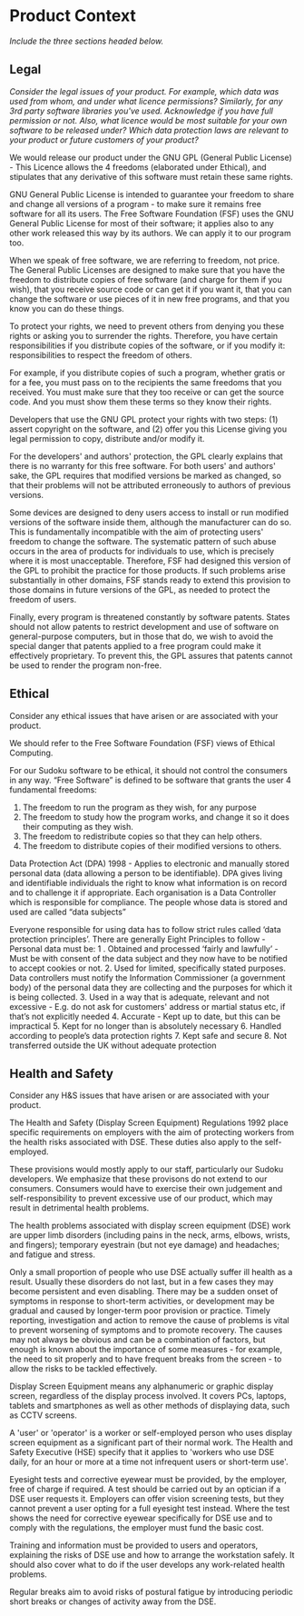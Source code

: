 # Product Context

*Include the three sections headed below.*

## Legal

*Consider the legal issues of your product.  For example, which data was used from whom, and under what licence permissions?*
*Similarly, for any 3rd party software libraries you've used.  Acknowledge if you have full permission or not.*
*Also, what licence would be most suitable for your own software to be released under?*
*Which data protection laws are relevant to your product or future customers of your product?*

We would release our product under the GNU GPL (General Public License) - This Licence allows the 4 freedoms (elaborated under Ethical), and stipulates that any derivative of this software must retain these same rights.

GNU General Public License is intended to guarantee your freedom to share and change all versions of a program - to make sure it remains free software for all its users. The Free Software Foundation (FSF) uses the GNU General Public License for most of their software; it applies also to any other work released this way by its authors. We can apply it to our program too.

When we speak of free software, we are referring to freedom, not price. The General Public Licenses are designed to make sure that you have the freedom to distribute copies of free software (and charge for them if you wish), that you receive source code or can get it if you want it, that you can change the software or use pieces of it in new free programs, and that you know you can do these things.

To protect your rights, we need to prevent others from denying you these rights or asking you to surrender the rights. Therefore, you have certain responsibilities if you distribute copies of the software, or if you modify it: responsibilities to respect the freedom of others.

For example, if you distribute copies of such a program, whether gratis or for a fee, you must pass on to the recipients the same freedoms that you received. You must make sure that they too receive or can get the source code. And you must show them these terms so they know their rights.

Developers that use the GNU GPL protect your rights with two steps: (1) assert copyright on the software, and (2) offer you this License giving you legal permission to copy, distribute and/or modify it.

For the developers' and authors' protection, the GPL clearly explains that there is no warranty for this free software. For both users' and authors' sake, the GPL requires that modified versions be marked as changed, so that their problems will not be attributed erroneously to authors of previous versions.

Some devices are designed to deny users access to install or run modified versions of the software inside them, although the manufacturer can do so. This is fundamentally incompatible with the aim of protecting users' freedom to change the software. The systematic pattern of such abuse occurs in the area of products for individuals to use, which is precisely where it is most unacceptable. Therefore, FSF had designed this version of the GPL to prohibit the practice for those products. If such problems arise substantially in other domains, FSF stands ready to extend this provision to those domains in future versions of the GPL, as needed to protect the freedom of users.

Finally, every program is threatened constantly by software patents. States should not allow patents to restrict development and use of software on general-purpose computers, but in those that do, we wish to avoid the special danger that patents applied to a free program could make it effectively proprietary. To prevent this, the GPL assures that patents cannot be used to render the program non-free.


## Ethical
Consider any ethical issues that have arisen or are associated with your product.

We should refer to the Free Software Foundation (FSF) views of Ethical Computing.

For our Sudoku software to be ethical, it should not control the consumers in any way.
“Free Software” is defined to be software that grants the user 4 fundamental freedoms:
1. The freedom to run the program as they wish, for any purpose
2. The freedom to study how the program works, and change it so it does their computing as they wish.
3. The freedom to redistribute copies so that they can help others.
4. The freedom to distribute copies of their modified versions to others.

Data Protection Act (DPA) 1998 - Applies to electronic and manually stored personal data (data allowing a person to be identifiable).
DPA gives living and identifiable individuals the right to know what information is on record and to challenge it if appropriate. Each organisation is a Data Controller which is responsible for compliance. The people whose data is stored and used are called “data subjects”

Everyone responsible for using data has to follow strict rules called ‘data protection principles’.
There are generally Eight Principles to follow - Personal data must be:
1 . Obtained and processed ‘fairly and lawfully’ - Must be with consent of the data subject and they now have to be notified to accept cookies or not.
2. Used for limited, specifically stated purposes. Data controllers must notify the Information Commissioner (a government body) of the personal data they are collecting and the purposes for which it is being collected.
3. Used in a way that is adequate, relevant and not excessive - E.g. do not ask for customers' address or martial status etc, if that’s not explicitly needed
4. Accurate - Kept up to date, but this can be impractical
5. Kept for no longer than is absolutely necessary
6. Handled according to people’s data protection rights
7. Kept safe and secure
8. Not transferred outside the UK without adequate protection

## Health and Safety
Consider any H&S issues that have arisen or are associated with your product. 

The Health and Safety (Display Screen Equipment) Regulations 1992 place specific requirements on employers with the aim of protecting workers from the health risks associated with DSE. These duties also apply to the self-employed. 

These provisions would mostly apply to our staff, particularly our Sudoku developers. We emphasize that these provisons do not extend to our consumers. Consumers would have to exercise their own judgement and self-responsibility to prevent excessive use of our product, which may result in detrimental health problems. 

The health problems associated with display screen equipment (DSE) work are upper limb disorders (including pains in the neck, arms, elbows, wrists, and fingers); temporary eyestrain (but not eye damage) and headaches; and fatigue and stress.

Only a small proportion of people who use DSE actually suffer ill health as a result. Usually these disorders do not last, but in a few cases they may become persistent and even disabling. There may be a sudden onset of symptoms in response to short-term activities, or development may be gradual and caused by longer-term poor provision or practice. Timely reporting, investigation and action to remove the cause of problems is vital to prevent worsening of symptoms and to promote recovery. The causes may not always be obvious and can be a combination of factors, but enough is known about the importance of some measures - for example, the need to sit properly and to have frequent breaks from the screen - to allow the risks to be tackled effectively.

Display Screen Equipment means any alphanumeric or graphic display screen, regardless of the display process involved. It covers PCs, laptops, tablets and smartphones as well as other methods of displaying data, such as CCTV screens.

A 'user' or 'operator' is a worker or self-employed person who uses display screen equipment as a significant part of their normal work. The Health and Safety Executive (HSE) specify that it applies to 'workers who use DSE daily, for an hour or more at a time not infrequent users or short-term use'.

Eyesight tests and corrective eyewear must be provided, by the employer, free of charge if required. A test should be carried out by an optician if a DSE user requests it. Employers can offer vision screening tests, but they cannot prevent a user opting for a full eyesight test instead. Where the test shows the need for corrective eyewear specifically for DSE use and to comply with the regulations, the employer must fund the basic cost.

Training and information must be provided to users and operators, explaining the risks of DSE use and how to arrange the workstation safely. It should also cover what to do if the user develops any work-related health problems.

Regular breaks aim to avoid risks of postural fatigue by introducing periodic short breaks or changes of activity away from the DSE.
